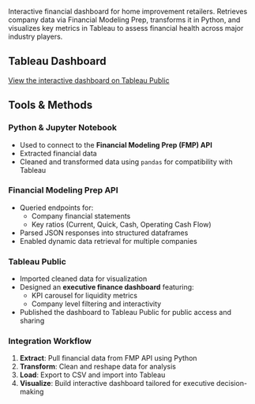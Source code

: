 Interactive financial dashboard for home improvement retailers. Retrieves company data via Financial Modeling Prep, transforms it in Python, and visualizes key metrics in Tableau to assess financial health across major industry players.

## Tableau Dashboard

[View the interactive dashboard on Tableau Public](https://public.tableau.com/views/HomeImprovement_17613366392310/Dashboard3?:language=en-US&:sid=&:redirect=auth&:display_count=n&:origin=viz_share_link)

## Tools & Methods 

### Python & Jupyter Notebook
- Used to connect to the **Financial Modeling Prep (FMP) API**
- Extracted financial data 
- Cleaned and transformed data using `pandas` for compatibility with Tableau

### Financial Modeling Prep API
- Queried endpoints for:
  - Company financial statements
  - Key ratios (Current, Quick, Cash, Operating Cash Flow)
- Parsed JSON responses into structured dataframes
- Enabled dynamic data retrieval for multiple companies

### Tableau Public
- Imported cleaned data for visualization
- Designed an **executive finance dashboard** featuring:
  - KPI carousel for liquidity metrics
  - Company level filtering and interactivity
- Published the dashboard to Tableau Public for public access and sharing

### Integration Workflow
1. **Extract**: Pull financial data from FMP API using Python
2. **Transform**: Clean and reshape data for analysis
3. **Load**: Export to CSV and import into Tableau
4. **Visualize**: Build interactive dashboard tailored for executive decision-making
